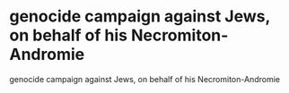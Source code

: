 # genocide campaign against Jews, on behalf of his Necromiton-Andromie

genocide campaign against Jews, on behalf of his Necromiton-Andromie
